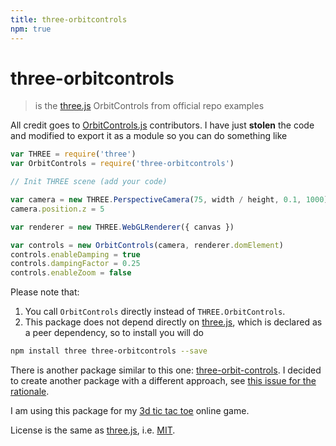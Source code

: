 ```yaml
---
title: three-orbitcontrols
npm: true
---
```

# three-orbitcontrols

> is the [three.js] OrbitControls from official repo examples

All credit goes to [OrbitControls.js][original_orbitcontrols] contributors.
I have just **stolen** the code and modified to export it as a module
so you can do something like

```javascript
var THREE = require('three')
var OrbitControls = require('three-orbitcontrols')

// Init THREE scene (add your code)

var camera = new THREE.PerspectiveCamera(75, width / height, 0.1, 1000)
camera.position.z = 5

var renderer = new THREE.WebGLRenderer({ canvas })

var controls = new OrbitControls(camera, renderer.domElement)
controls.enableDamping = true
controls.dampingFactor = 0.25
controls.enableZoom = false
```

Please note that:

1. You call `OrbitControls` directly instead of `THREE.OrbitControls`.
2. This package does not depend directly on [three.js], which is declared as a peer dependency, so to install you will do

```bash
npm install three three-orbitcontrols --save
```

There is another package similar to this one: [three-orbit-controls].
I decided to create another package with a different approach, see [this issue for the rationale](https://github.com/mattdesl/three-orbit-controls/issues/17).

I am using this package for my [3d tic tac toe](http://play.tris3d.net) online game.

License is the same as [three.js], i.e. [MIT].

[original_orbitcontrols]: https://github.com/mrdoob/three.js/tree/master/examples/js/controls/OrbitControls.js "OrbitControls.js"
[three.js]: http://threejs.org/ "three.js"
[MIT]: https://github.com/mrdoob/three.js/blob/master/LICENSE "three.js license"
[three-orbit-controls]: https://www.npmjs.com/package/three-orbit-controls "three-orbit-controls"
